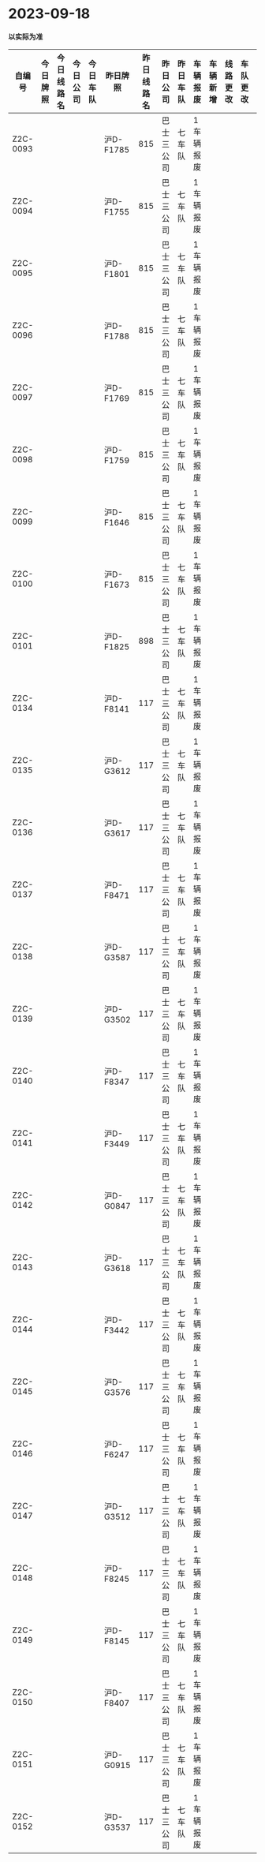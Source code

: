 # 2023-09-18

**以实际为准**

| 自编号      | 今日牌照 | 今日线路名 | 今日公司 | 今日车队 | 昨日牌照     | 昨日线路名 | 昨日公司  | 昨日车队 | 车辆报废  | 车辆新增 | 线路更改 | 车队更改 | 公司更改 | 牌照更改 |
|----------|------|-------|------|------|----------|-------|-------|------|-------|------|------|------|------|------|
| Z2C-0093 |      |       |      |      | 沪D-F1785 | 815   | 巴士三公司 | 七车队  | 1车辆报废 |      |      |      |      |      |
| Z2C-0094 |      |       |      |      | 沪D-F1755 | 815   | 巴士三公司 | 七车队  | 1车辆报废 |      |      |      |      |      |
| Z2C-0095 |      |       |      |      | 沪D-F1801 | 815   | 巴士三公司 | 七车队  | 1车辆报废 |      |      |      |      |      |
| Z2C-0096 |      |       |      |      | 沪D-F1788 | 815   | 巴士三公司 | 七车队  | 1车辆报废 |      |      |      |      |      |
| Z2C-0097 |      |       |      |      | 沪D-F1769 | 815   | 巴士三公司 | 七车队  | 1车辆报废 |      |      |      |      |      |
| Z2C-0098 |      |       |      |      | 沪D-F1759 | 815   | 巴士三公司 | 七车队  | 1车辆报废 |      |      |      |      |      |
| Z2C-0099 |      |       |      |      | 沪D-F1646 | 815   | 巴士三公司 | 七车队  | 1车辆报废 |      |      |      |      |      |
| Z2C-0100 |      |       |      |      | 沪D-F1673 | 815   | 巴士三公司 | 七车队  | 1车辆报废 |      |      |      |      |      |
| Z2C-0101 |      |       |      |      | 沪D-F1825 | 898   | 巴士三公司 | 七车队  | 1车辆报废 |      |      |      |      |      |
| Z2C-0134 |      |       |      |      | 沪D-F8141 | 117   | 巴士三公司 | 七车队  | 1车辆报废 |      |      |      |      |      |
| Z2C-0135 |      |       |      |      | 沪D-G3612 | 117   | 巴士三公司 | 七车队  | 1车辆报废 |      |      |      |      |      |
| Z2C-0136 |      |       |      |      | 沪D-G3617 | 117   | 巴士三公司 | 七车队  | 1车辆报废 |      |      |      |      |      |
| Z2C-0137 |      |       |      |      | 沪D-F8471 | 117   | 巴士三公司 | 七车队  | 1车辆报废 |      |      |      |      |      |
| Z2C-0138 |      |       |      |      | 沪D-G3587 | 117   | 巴士三公司 | 七车队  | 1车辆报废 |      |      |      |      |      |
| Z2C-0139 |      |       |      |      | 沪D-G3502 | 117   | 巴士三公司 | 七车队  | 1车辆报废 |      |      |      |      |      |
| Z2C-0140 |      |       |      |      | 沪D-F8347 | 117   | 巴士三公司 | 七车队  | 1车辆报废 |      |      |      |      |      |
| Z2C-0141 |      |       |      |      | 沪D-F3449 | 117   | 巴士三公司 | 七车队  | 1车辆报废 |      |      |      |      |      |
| Z2C-0142 |      |       |      |      | 沪D-G0847 | 117   | 巴士三公司 | 七车队  | 1车辆报废 |      |      |      |      |      |
| Z2C-0143 |      |       |      |      | 沪D-G3618 | 117   | 巴士三公司 | 七车队  | 1车辆报废 |      |      |      |      |      |
| Z2C-0144 |      |       |      |      | 沪D-F3442 | 117   | 巴士三公司 | 七车队  | 1车辆报废 |      |      |      |      |      |
| Z2C-0145 |      |       |      |      | 沪D-G3576 | 117   | 巴士三公司 | 七车队  | 1车辆报废 |      |      |      |      |      |
| Z2C-0146 |      |       |      |      | 沪D-F6247 | 117   | 巴士三公司 | 七车队  | 1车辆报废 |      |      |      |      |      |
| Z2C-0147 |      |       |      |      | 沪D-G3512 | 117   | 巴士三公司 | 七车队  | 1车辆报废 |      |      |      |      |      |
| Z2C-0148 |      |       |      |      | 沪D-F8245 | 117   | 巴士三公司 | 七车队  | 1车辆报废 |      |      |      |      |      |
| Z2C-0149 |      |       |      |      | 沪D-F8145 | 117   | 巴士三公司 | 七车队  | 1车辆报废 |      |      |      |      |      |
| Z2C-0150 |      |       |      |      | 沪D-F8407 | 117   | 巴士三公司 | 七车队  | 1车辆报废 |      |      |      |      |      |
| Z2C-0151 |      |       |      |      | 沪D-G0915 | 117   | 巴士三公司 | 七车队  | 1车辆报废 |      |      |      |      |      |
| Z2C-0152 |      |       |      |      | 沪D-G3537 | 117   | 巴士三公司 | 七车队  | 1车辆报废 |
